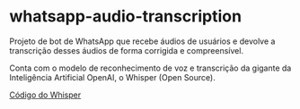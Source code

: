 # whatsapp-audio-transcription

Projeto de bot de WhatsApp que recebe áudios de usuários e devolve a transcrição desses áudios de forma corrigida e compreensível.

Conta com o modelo de reconhecimento de voz e transcrição da gigante da Inteligência Artificial OpenAI, o Whisper (Open Source).

[Código do Whisper](https://github.com/openai/whisper)
